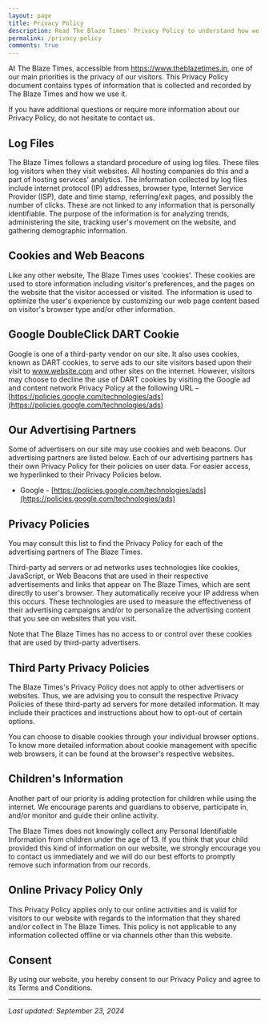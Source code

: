 ```yaml
---
layout: page
title: Privacy Policy
description: Read The Blaze Times' Privacy Policy to understand how we collect, use, and protect your data while browsing our coding tutorials and resources.
permalink: /privacy-policy
comments: true
---
```


At The Blaze Times, accessible from https://www.theblazetimes.in, one of our main priorities is the privacy of our visitors. This Privacy Policy document contains types of information that is collected and recorded by The Blaze Times and how we use it.

If you have additional questions or require more information about our Privacy Policy, do not hesitate to contact us.

## Log Files

The Blaze Times follows a standard procedure of using log files. These files log visitors when they visit websites. All hosting companies do this and a part of hosting services' analytics. The information collected by log files include internet protocol (IP) addresses, browser type, Internet Service Provider (ISP), date and time stamp, referring/exit pages, and possibly the number of clicks. These are not linked to any information that is personally identifiable. The purpose of the information is for analyzing trends, administering the site, tracking user's movement on the website, and gathering demographic information.

## Cookies and Web Beacons

Like any other website, The Blaze Times uses 'cookies'. These cookies are used to store information including visitor's preferences, and the pages on the website that the visitor accessed or visited. The information is used to optimize the user's experience by customizing our web page content based on visitor's browser type and/or other information.

## Google DoubleClick DART Cookie

Google is one of a third-party vendor on our site. It also uses cookies, known as DART cookies, to serve ads to our site visitors based upon their visit to www.website.com and other sites on the internet. However, visitors may choose to decline the use of DART cookies by visiting the Google ad and content network Privacy Policy at the following URL – [https://policies.google.com/technologies/ads](https://policies.google.com/technologies/ads)

## Our Advertising Partners

Some of advertisers on our site may use cookies and web beacons. Our advertising partners are listed below. Each of our advertising partners has their own Privacy Policy for their policies on user data. For easier access, we hyperlinked to their Privacy Policies below.

*   Google - [https://policies.google.com/technologies/ads](https://policies.google.com/technologies/ads)

## Privacy Policies

You may consult this list to find the Privacy Policy for each of the advertising partners of The Blaze Times.

Third-party ad servers or ad networks uses technologies like cookies, JavaScript, or Web Beacons that are used in their respective advertisements and links that appear on The Blaze Times, which are sent directly to user's browser. They automatically receive your IP address when this occurs. These technologies are used to measure the effectiveness of their advertising campaigns and/or to personalize the advertising content that you see on websites that you visit.

Note that The Blaze Times has no access to or control over these cookies that are used by third-party advertisers.

## Third Party Privacy Policies

The Blaze Times's Privacy Policy does not apply to other advertisers or websites. Thus, we are advising you to consult the respective Privacy Policies of these third-party ad servers for more detailed information. It may include their practices and instructions about how to opt-out of certain options.

You can choose to disable cookies through your individual browser options. To know more detailed information about cookie management with specific web browsers, it can be found at the browser's respective websites.

## Children's Information

Another part of our priority is adding protection for children while using the internet. We encourage parents and guardians to observe, participate in, and/or monitor and guide their online activity.

The Blaze Times does not knowingly collect any Personal Identifiable Information from children under the age of 13. If you think that your child provided this kind of information on our website, we strongly encourage you to contact us immediately and we will do our best efforts to promptly remove such information from our records.

## Online Privacy Policy Only

This Privacy Policy applies only to our online activities and is valid for visitors to our website with regards to the information that they shared and/or collect in The Blaze Times. This policy is not applicable to any information collected offline or via channels other than this website.

## Consent

By using our website, you hereby consent to our Privacy Policy and agree to its Terms and Conditions.

---

*Last updated: September 23, 2024*
